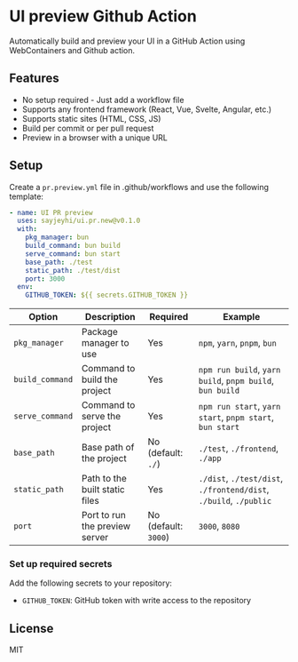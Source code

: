 # UI preview Github Action

Automatically build and preview your UI in a GitHub Action using WebContainers and Github action.

## Features

- No setup required - Just add a workflow file
- Supports any frontend framework (React, Vue, Svelte, Angular, etc.)
- Supports static sites (HTML, CSS, JS)
- Build per commit or per pull request
- Preview in a browser with a unique URL

## Setup

Create a `pr.preview.yml` file in .github/workflows and use the following template:

```yaml
- name: UI PR preview
  uses: sayjeyhi/ui.pr.new@v0.1.0
  with:
    pkg_manager: bun
    build_command: bun build
    serve_command: bun start
    base_path: ./test
    static_path: ./test/dist
    port: 3000
  env:
    GITHUB_TOKEN: ${{ secrets.GITHUB_TOKEN }}
```

| Option               | Description                                  | Required                                                                       | Example                                                           |
|----------------------|----------------------------------------------|--------------------------------------------------------------------------------|-------------------------------------------------------------------|
| `pkg_manager`        | Package manager to use                       | Yes                                                                            | `npm`, `yarn`, `pnpm`, `bun`                                      |
| `build_command`      | Command to build the project                 | Yes                                                                            | `npm run build`, `yarn build`, `pnpm build`, `bun build`          |
| `serve_command`      | Command to serve the project                 | Yes                                                                            | `npm run start`, `yarn start`, `pnpm start`, `bun start`          |
| `base_path`          | Base path of the project                     | No (default: `./`)                                                             | `./test`, `./frontend`, `./app`                                   |
| `static_path`        | Path to the built static files               | Yes                                                                            | `./dist`, `./test/dist`, `./frontend/dist`, `./build`, `./public` |
| `port`               | Port to run the preview server               | No (default: `3000`)                                                           | `3000`, `8080`                                                    |

### Set up required secrets

Add the following secrets to your repository:

- `GITHUB_TOKEN`: GitHub token with write access to the repository

## License

MIT
